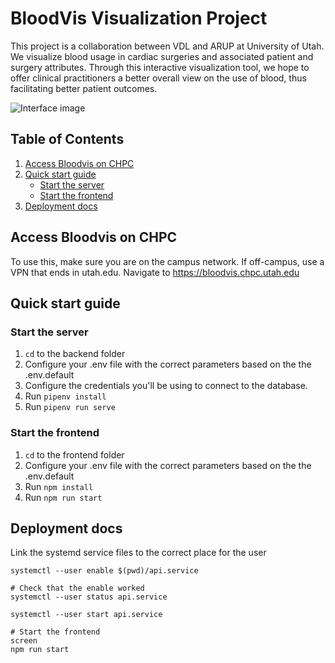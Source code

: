 # BloodVis Visualization Project 

This project is a collaboration between VDL and ARUP at University of Utah. We visualize blood usage in cardiac surgeries and associated patient and surgery attributes. Through this interactive visualization tool, we hope to offer clinical practitioners a better overall view on the use of blood, thus facilitating better patient outcomes. 

![Interface image](https://github.com/visdesignlab/bloodvis/blob/master/images/interface.png)

## Table of Contents

1. [Access Bloodvis on CHPC](#access-bloodvis-on-chpc)
1. [Quick start guide](#development-environment-quick-start)
    - [Start the server](#start-the-server)
    - [Start the frontend](#start-the-frontend)
1. [Deployment docs](#deploying-in-production)

## Access Bloodvis on CHPC

To use this, make sure you are on the campus network. If off-campus, use a VPN that ends in utah.edu. Navigate to https://bloodvis.chpc.utah.edu

## Quick start guide


### Start the server

1. `cd` to the backend folder
1. Configure your .env file with the correct parameters based on the the .env.default
1. Configure the credentials you'll be using to connect to the database.
1. Run `pipenv install`
1. Run `pipenv run serve`

### Start the frontend

1. `cd` to the frontend folder
1. Configure your .env file with the correct parameters based on the the .env.default
1. Run `npm install`
1. Run `npm run start`


## Deployment docs

Link the systemd service files to the correct place for the user

```
systemctl --user enable $(pwd)/api.service

# Check that the enable worked
systemctl --user status api.service

systemctl --user start api.service

# Start the frontend
screen
npm run start
```


